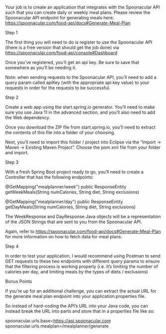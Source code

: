 Your job is to create an application that integrates with the Spoonacular API such that you can create daily or weekly meal plans. Please review the Spoonacular API endpoint for generating meals here: https://spoonacular.com/food-api/docs#Generate-Meal-Plan

Step 1

The first thing you will need to do is register to use the Spoonacular API (there is a free version that should get the job done) via https://spoonacular.com/food-api/console#Dashboard

Once you’ve registered, you’ll get an api key. Be sure to save that somewhere as you’ll be needing it.

Note: when sending requests to the Spoonacular API, you’ll need to add a query param called apiKey (with the appropriate api key value) to your requests in order for the requests to be successful.

Step 2

Create a web app using the start.spring.io generator. You’ll need to make sure you use Java 11 in the advanced section, and you’ll also need to add the Web dependency.

Once you download the ZIP file from start.spring.io, you’ll need to extract the contents of this file into a folder of your choosing.

Next, you’ll need to import this folder / project into Eclipse via the “Import -> Maven -> Existing Maven Project”. Choose the pom.xml file from your folder and import.

Step 3

With a fresh Spring Boot project ready to go, you’ll need to create a Controller that has the following endpoints:

@GetMapping("mealplanner/week")
public ResponseEntity<WeekResponse> getWeekMeals(String numCalories, String diet, String exclusions)

@GetMapping("mealplanner/day")
public ResponseEntity<DayResponse> getDayMeals(String numCalories, String diet, String exclusions)

The WeekResponse and DayResponse Java objects will be a representation of the JSON Strings that are sent to you from the Spoonacular API.

Again, refer to https://spoonacular.com/food-api/docs#Generate-Meal-Plan for more information on how to fetch data for meal plans.

Step 4

In order to test your application, I would recommend using Postman to send GET requests to these two endpoints with different query params to ensure that the filtering process is working properly (i.e. it’s limiting the number of calories per day, and limiting meals by the types of diets / exclusions)

Bonus Points

If you’re up for an additional challenge, you can extract the actual URL for the generate meal plan endpoint into your application.properties file.

So instead of hard-coding the API’s URL into your Java code, you can instead break the URL into parts and store that in a properties file like so:

spoonacular.urls.base=https://api.spoonacular.com
spoonacular.urls.mealplan=/mealplanner/generate

